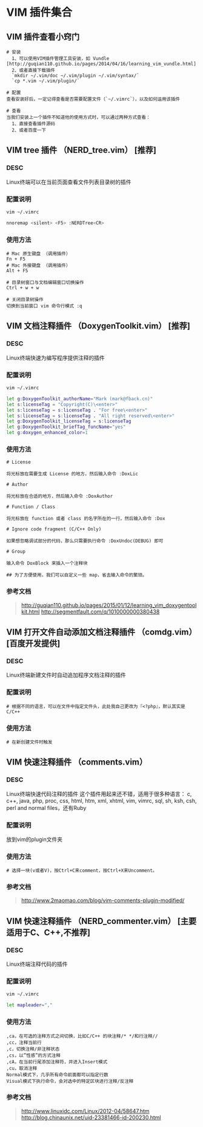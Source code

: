 # VIM 插件集合

## VIM 插件查看小窍门
```
# 安装
  1、可以使用VIM插件管理工具安装，如 Vundle [http://guqian110.github.io/pages/2014/04/16/learning_vim_vundle.html]
  2、或者直接下载插件
  `mkdir ~/.vim/doc ~/.vim/plugin ~/.vim/syntax/`
  `cp *.vim ~/.vim/plugin/`
  
# 配置
查看安装好后，一定记得查看是否需要配置文件（`~/.vimrc`），以及如何运用该插件

# 查看
当我们安装上一个插件不知道他的使用方式时，可以通过两种方式查看：
  1、直接查看插件源码
  2、或者百度一下
```

## VIM tree 插件 （NERD_tree.vim） [推荐]

### DESC
Linux终端可以在当前页面查看文件列表目录树的插件
### 配置说明
``` bash
vim ~/.vimrc

nnoremap <silent> <F5> :NERDTree<CR>
```
### 使用方法
```
# Mac 原生键盘 （调用插件）
Fn + F5
# Mac 外接键盘 （调用插件）
Alt + F5

# 目录树窗口与文档编辑窗口切换操作
Ctrl + w + w

# 关闭目录树操作
切换到当前窗口 vim 命令行模式 :q
```


## VIM 文档注释插件 （DoxygenToolkit.vim） [推荐]

### DESC
Linux终端快速为编写程序提供注释的插件
### 配置说明
``` bash
vim ~/.vimrc

let g:DoxygenToolkit_authorName="Mark (mark@fback.cn)"
let s:licenseTag = "Copyright(C)\<enter>"
let s:licenseTag = s:licenseTag . "For free\<enter>"
let s:licenseTag = s:licenseTag . "All right reserved\<enter>"
let g:DoxygenToolkit_licenseTag = s:licenseTag
let g:DoxygenToolkit_briefTag_funcName="yes"
let g:doxygen_enhanced_color=1
```
### 使用方法
```
# License

将光标放在需要生成 License 的地方，然后输入命令 :DoxLic

# Author

将光标放在合适的地方，然后输入命令 :DoxAuthor

# Function / Class

将光标放在 function 或者 class 的名字所在的一行，然后输入命令 :Dox

# Ignore code fragment (C/C++ Only)

如果想忽略调试部分的代码，那么只需要执行命令 :DoxUndoc(DEBUG) 即可

# Group

输入命令 DoxBlock 来插入一个注释块

## 为了方便使用，我们可以自定义一些 map，省去输入命令的繁琐。
```
### 参考文档
> http://guqian110.github.io/pages/2015/01/12/learning_vim_doxygentoolkit.html
> http://segmentfault.com/q/1010000000380438


## VIM 打开文件自动添加文档注释插件 （comdg.vim） [百度开发提供]

### DESC
Linux终端新建文件时自动追加程序文档注释的插件
### 配置说明
```
# 根据不同的语言，可以在文件中指定文件头，此处我自己更改为『<?php』，默认其实是C/C++
```
### 使用方法
```
# 在新创建文件时触发
```


## VIM 快速注释插件 （comments.vim）

### DESC
Linux终端快速代码注释的插件
这个插件用起来还不错，适用于很多种语言：
c, c++, java, php, proc, css, html, htm, xml, xhtml, vim, vimrc, sql, sh, ksh, csh, perl and normal files，还有Ruby
### 配置说明
放到vim的plugin文件夹
### 使用方法
```
# 选择一块(v或者V)，按Ctrl+C来comment，按Ctrl+X来Uncomment。
```
### 参考文档
> http://www.2maomao.com/blog/vim-comments-plugin-modified/


## VIM 快速注释插件 （NERD_commenter.vim） [主要适用于C、C++,不推荐]

### DESC
Linux终端注释代码的插件
### 配置说明
``` bash
vim ~/.vimrc

let mapleader=","
```
### 使用方法
```
,ca，在可选的注释方式之间切换，比如C/C++ 的块注释/* */和行注释//
,cc，注释当前行
,c，切换注释/非注释状态
,cs，以”性感”的方式注释
,cA，在当前行尾添加注释符，并进入Insert模式
,cu，取消注释
Normal模式下，几乎所有命令前面都可以指定行数
Visual模式下执行命令，会对选中的特定区块进行注释/反注释
```
### 参考文档
> http://www.linuxidc.com/Linux/2012-04/58647.htm
> http://blog.chinaunix.net/uid-23381466-id-200230.html